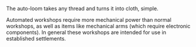 
The auto-loom takes any thread and turns it into cloth, simple.

Automated workshops require more mechanical power than normal workshops, as well as
items like mechanical arms (which require electronic components). In general these
workshops are intended for use in established settlements.
